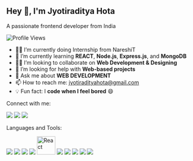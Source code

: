 


<h2>Hey 👋, I'm Jyotiraditya Hota </h2>
<p> A passionate frontend developer from India </p>

 ![Profile Views](https://komarev.com/ghpvc/?username=Jyotiraditya-17&color=blue)


- 🧑‍💻 I’m currently doing Internship from NareshiT
- 🌱 I’m currently learning **REACT**, **Node.js**, **Express.js**, and **MongoDB**
- 👨‍💼 I’m looking to collaborate on **Web Development & Designing**
- 🤝 I’m looking for help with **Web-based projects**
- 💬 Ask me about **WEB DEVELOPMENT**
- 📫 How to reach me: jyotiradityahota@gmail.com
- 💡 Fun fact: I **code when I feel bored** 😄

Connect with me:

<p align="left">
<a href="https://www.linkedin.com/in/jyotiraditya-hota-2012a9266/" target="_blank"><img src="https://img.icons8.com/color/48/000000/linkedin.png"/></a>
  <a href="https://www.instagram.com/iam_ronak_1817" target="_blank"><img src="https://img.icons8.com/color/48/000000/instagram-new--v1.png"/></a>
  <a href="https://github.com/Jyotiraditya-17" target="_blank"><img src="https://img.icons8.com/ios-glyphs/48/000000/github.png"/></a>
</p>

Languages and Tools:

<p>
<img src="https://img.icons8.com/color/48/000000/html-5--v1.png"/>
  <img src="https://img.icons8.com/color/48/000000/css3.png"/>
  <img src="https://img.icons8.com/color/48/000000/javascript--v1.png"/>
  <img src="https://img.icons8.com/color/48/000000/bootstrap.png"/>
  <img src="https://upload.wikimedia.org/wikipedia/commons/a/a7/React-icon.svg" alt="React" width="48" height="48"/>
  <img src="https://img.icons8.com/color/48/000000/nodejs.png"/>
  <img src="https://img.icons8.com/external-tal-revivo-color-tal-revivo/48/000000/external-express-js-a-minimal-and-flexible-node-js-web-application-framework-logo-color-tal-revivo.png"/>
  <img src="https://img.icons8.com/color/48/000000/mongodb.png"/>
  <img src="https://img.icons8.com/color/48/000000/mysql-logo.png"/>
  <img src="https://img.icons8.com/color/48/000000/tailwind_css.png"/>
</p>







<!---
Jyotiraditya-17/Jyotiraditya-17 is a ✨ special ✨ repository because its `README.md` (this file) appears on your GitHub profile.
You can click the Preview link to take a look at your changes.
--->
